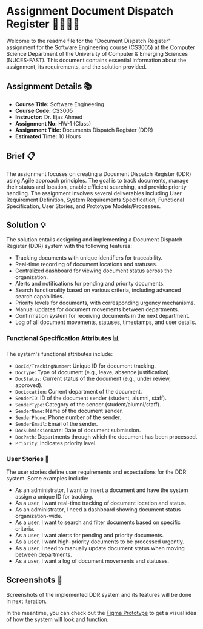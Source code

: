 # Assignment Document Dispatch Register 👩‍💼📝🚚

Welcome to the readme file for the "Document Dispatch Register" assignment for the Software Engineering course (CS3005) at the Computer Science Department of the University of Computer & Emerging Sciences (NUCES-FAST). This document contains essential information about the assignment, its requirements, and the solution provided.

## Assignment Details 📚

- **Course Title:** Software Engineering
- **Course Code:** CS3005
- **Instructor:** Dr. Ejaz Ahmed
- **Assignment No:** HW-1 (Class)
- **Assignment Title:** Documents Dispatch Register (DDR)
- **Estimated Time:** 10 Hours

## Brief 📋

The assignment focuses on creating a Document Dispatch Register (DDR) using Agile approach principles. The goal is to track documents, manage their status and location, enable efficient searching, and provide priority handling. The assignment involves several deliverables including User Requirement Definition, System Requirements Specification, Functional Specification, User Stories, and Prototype Models/Processes.

## Solution 💡

The solution entails designing and implementing a Document Dispatch Register (DDR) system with the following features:

- Tracking documents with unique identifiers for traceability.
- Real-time recording of document locations and statuses.
- Centralized dashboard for viewing document status across the organization.
- Alerts and notifications for pending and priority documents.
- Search functionality based on various criteria, including advanced search capabilities.
- Priority levels for documents, with corresponding urgency mechanisms.
- Manual updates for document movements between departments.
- Confirmation system for receiving documents in the next department.
- Log of all document movements, statuses, timestamps, and user details.

### Functional Specification Attributes 📊

The system's functional attributes include:

- `DocId/TrackingNumber`: Unique ID for document tracking.
- `DocType`: Type of document (e.g., leave, absence justification).
- `DocStatus`: Current status of the document (e.g., under review, approved).
- `DocLocation`: Current department of the document.
- `SenderID`: ID of the document sender (student, alumni, staff).
- `SenderType`: Category of the sender (student/alumni/staff).
- `SenderName`: Name of the document sender.
- `SenderPhone`: Phone number of the sender.
- `SenderEmail`: Email of the sender.
- `DocSubmissionDate`: Date of document submission.
- `DocPath`: Departments through which the document has been processed.
- `Priority`: Indicates priority level.

### User Stories 📖

The user stories define user requirements and expectations for the DDR system. Some examples include:

- As an administrator, I want to insert a document and have the system assign a unique ID for tracking.
- As a user, I want real-time tracking of document location and status.
- As an administrator, I need a dashboard showing document status organization-wide.
- As a user, I want to search and filter documents based on specific criteria.
- As a user, I want alerts for pending and priority documents.
- As a user, I want high-priority documents to be processed urgently.
- As a user, I need to manually update document status when moving between departments.
- As a user, I want a log of document movements and statuses.

## Screenshots 📸
Screenshots of the implemented DDR system and its features will be done in next iteration.

In the meantime, you can check out the [Figma Prototype]([https://www.figma.com/](https://www.figma.com/file/0KEHUWqxxdb1s8ytMpLsYH/DDR?type=design&node-id=0-1&t=izJov7aycwp2wgbx-0)https://www.figma.com/file/0KEHUWqxxdb1s8ytMpLsYH/DDR?type=design&node-id=0-1&t=izJov7aycwp2wgbx-0) to get a visual idea of how the system will look and function.
